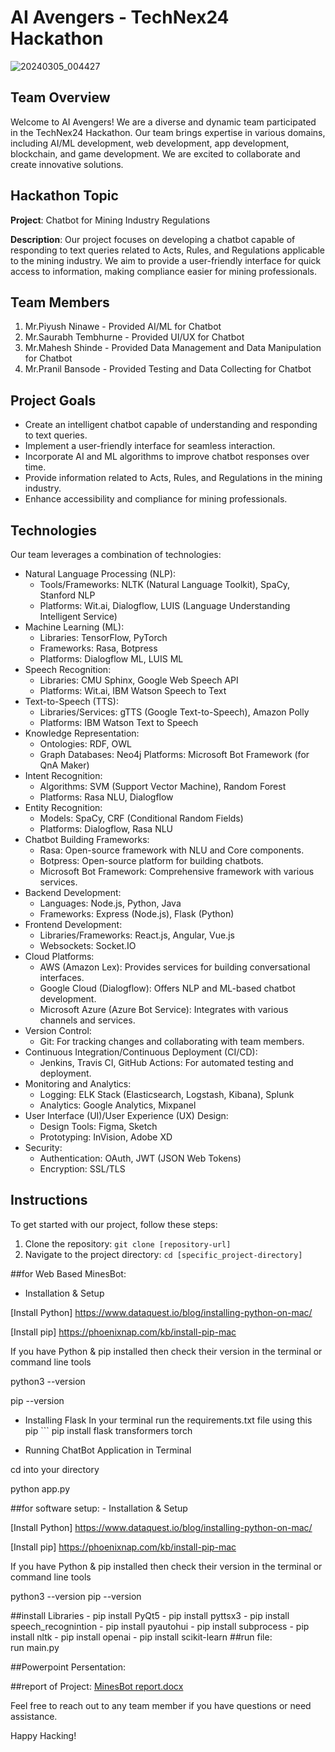 # AI Avengers - TechNex24 Hackathon
![20240305_004427](https://github.com/saurabht358/AI_Avengers/assets/97420827/1148548c-e334-4bfb-bd91-f24f6cf5727e)

## Team Overview

Welcome to AI Avengers! We are a diverse and dynamic team participated in the TechNex24 Hackathon. Our team brings expertise in various domains, including AI/ML development, web development, app development, blockchain, and game development. We are excited to collaborate and create innovative solutions.

## Hackathon Topic

**Project**: Chatbot for Mining Industry Regulations

**Description**: Our project focuses on developing a chatbot capable of responding to text queries related to Acts, Rules, and Regulations applicable to the mining industry. We aim to provide a user-friendly interface for quick access to information, making compliance easier for mining professionals.

## Team Members

1. Mr.Piyush Ninawe - Provided AI/ML  for Chatbot
2. Mr.Saurabh Tembhurne - Provided UI/UX for Chatbot
3. Mr.Mahesh Shinde - Provided Data Management and Data Manipulation for Chatbot
4. Mr.Pranil Bansode - Provided Testing and Data Collecting for Chatbot

## Project Goals

- Create an intelligent chatbot capable of understanding and responding to text queries.
- Implement a user-friendly interface for seamless interaction.
- Incorporate AI and ML algorithms to improve chatbot responses over time.
- Provide information related to Acts, Rules, and Regulations in the mining industry.
- Enhance accessibility and compliance for mining professionals.

## Technologies

Our team leverages a combination of technologies:

- Natural Language Processing (NLP):
     - Tools/Frameworks: NLTK (Natural Language Toolkit), SpaCy, Stanford NLP
     - Platforms: Wit.ai, Dialogflow, LUIS (Language Understanding Intelligent Service)
- Machine Learning (ML):
     - Libraries: TensorFlow, PyTorch
     - Frameworks: Rasa, Botpress
     - Platforms: Dialogflow ML, LUIS ML
- Speech Recognition:
     - Libraries: CMU Sphinx, Google Web Speech API
     - Platforms: Wit.ai, IBM Watson Speech to Text
- Text-to-Speech (TTS):
     - Libraries/Services: gTTS (Google Text-to-Speech), Amazon Polly
     - Platforms: IBM Watson Text to Speech
- Knowledge Representation:
     - Ontologies: RDF, OWL
     - Graph Databases: Neo4j
      Platforms: Microsoft Bot Framework (for QnA Maker)
- Intent Recognition:
     - Algorithms: SVM (Support Vector Machine), Random Forest
     - Platforms: Rasa NLU, Dialogflow
- Entity Recognition:
     - Models: SpaCy, CRF (Conditional Random Fields)
     - Platforms: Dialogflow, Rasa NLU
- Chatbot Building Frameworks:
     - Rasa: Open-source framework with NLU and Core components.
     - Botpress: Open-source platform for building chatbots.
     - Microsoft Bot Framework: Comprehensive framework with various services.
- Backend Development:
     - Languages: Node.js, Python, Java
     - Frameworks: Express (Node.js), Flask (Python)
- Frontend Development:
     - Libraries/Frameworks: React.js, Angular, Vue.js
     - Websockets: Socket.IO
- Cloud Platforms:
     - AWS (Amazon Lex): Provides services for building conversational interfaces.
     - Google Cloud (Dialogflow): Offers NLP and ML-based chatbot development.
     - Microsoft Azure (Azure Bot Service): Integrates with various channels and services.
- Version Control:
     - Git: For tracking changes and collaborating with team members.
- Continuous Integration/Continuous Deployment (CI/CD):
     - Jenkins, Travis CI, GitHub Actions: For automated testing and deployment.
- Monitoring and Analytics:
     - Logging: ELK Stack (Elasticsearch, Logstash, Kibana), Splunk
     - Analytics: Google Analytics, Mixpanel
- User Interface (UI)/User Experience (UX) Design:
     - Design Tools: Figma, Sketch
     - Prototyping: InVision, Adobe XD
- Security:
     - Authentication: OAuth, JWT (JSON Web Tokens)
     - Encryption: SSL/TLS

## Instructions

To get started with our project, follow these steps:

1. Clone the repository: `git clone [repository-url]`
2.  Navigate to the project directory: `cd [specific_project-directory]`
 
 ##for Web Based MinesBot:
- Installation & Setup

[Install Python] https://www.dataquest.io/blog/installing-python-on-mac/

[Install pip] https://phoenixnap.com/kb/install-pip-mac

If you have Python & pip installed then check their version in the terminal or command line tools


python3 --version



pip --version

- Installing Flask
          In your terminal run the requirements.txt file using this pip
          ```
         pip install flask transformers torch

- Running ChatBot Application in Terminal


cd into your directory

python app.py


##for software setup:
     - Installation & Setup

[Install Python] https://www.dataquest.io/blog/installing-python-on-mac/

[Install pip] https://phoenixnap.com/kb/install-pip-mac

If you have Python & pip installed then check their version in the terminal or command line tools

python3 --version
pip --version

##install Libraries
     - pip install PyQt5
     - pip install pyttsx3
     - pip install speech_recognintion
     - pip install pyautohui
     - pip install subprocess
     - pip install nltk
     - pip install openai
     - pip install scikit-learn
##run file:  
     run main.py


##Powerpoint Persentation:
    

##report of Project:
     [MinesBot report.docx](https://github.com/saurabht358/AI_Avengers/files/14490154/MinesBot.report.docx)



Feel free to reach out to any team member if you have questions or need assistance.

Happy Hacking!
